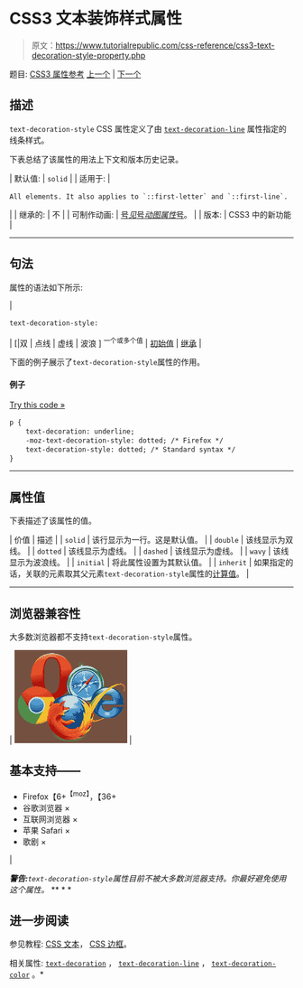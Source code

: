 # CSS3 文本装饰样式属性

> 原文：<https://www.tutorialrepublic.com/css-reference/css3-text-decoration-style-property.php>

题目: [CSS3 属性参考](css3-properties.php) [上一个](css3-text-decoration-line-property.php) | [下一个](css-text-indent-property.php)

## 描述

`text-decoration-style` CSS 属性定义了由 [`text-decoration-line`](css3-text-decoration-line-property.php) 属性指定的线条样式。

下表总结了该属性的用法上下文和版本历史记录。

| 默认值: | `solid` |
| 适用于: | 

```
All elements. It also applies to `::first-letter` and `::first-line`.
```

 |
| 继承的: | 不 |
| 可制作动画: | [号*见*号*动图属性*号](css-animatable-properties.php)。 |
| 版本: | CSS3 中的新功能 |

* * *

## 句法

属性的语法如下所示:

| 

```
text-decoration-style: 
```

 | [&#124;双 &#124; 点线 &#124; 虚线 &#124; 波浪 ] <sup>一个或多个值</sup> &#124; [初始值](../definitions.php#initial) &#124; [继承](../definitions.php#inherit) |

下面的例子展示了`text-decoration-style`属性的作用。

#### 例子

[Try this code »](../codelab.php?topic=css3&file=text-decoration-style-property "Try this code using online Editor")

```
p {
    text-decoration: underline;
    -moz-text-decoration-style: dotted; /* Firefox */
    text-decoration-style: dotted; /* Standard syntax */
}
```

* * *

## 属性值

下表描述了该属性的值。

| 价值 | 描述 |
| `solid` | 该行显示为一行。这是默认值。 |
| `double` | 该线显示为双线。 |
| `dotted` | 该线显示为虚线。 |
| `dashed` | 该线显示为虚线。 |
| `wavy` | 该线显示为波浪线。 |
| `initial` | 将此属性设置为其默认值。 |
| `inherit` | 如果指定的话，关联的元素取其父元素`text-decoration-style`属性的[计算值](../definitions.php#computed-value)。 |

* * *

## 浏览器兼容性

大多数浏览器都不支持`text-decoration-style`属性。

| ![Browsers Icon](img/e9331123c77668c1832e541c2fca1002.png) | 

## 基本支持——

*   Firefox【6+<sup class="badge">【moz】</sup>，【36+
*   谷歌浏览器 ×
*   互联网浏览器 ×
*   苹果 Safari ×
*   歌剧 ×

 |

 ***警告:**`text-decoration-style`属性目前不被大多数浏览器支持。你最好避免使用这个属性。*  ** * *

## 进一步阅读

参见教程: [CSS 文本](../css-tutorial/css-text.php)， [CSS 边框](../css-tutorial/css-border.php)。

相关属性: [`text-decoration`](css-text-decoration-property.php) ， [`text-decoration-line`](css3-text-decoration-line-property.php) ， [`text-decoration-color`](css3-text-decoration-color-property.php) 。*